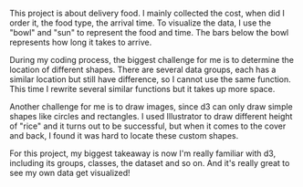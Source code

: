 This project is about delivery food. I mainly collected the cost, when did I order it, the food type, the arrival time. To visualize the data, I use the "bowl" and "sun" to represent the food and time. The bars below the bowl represents how long it takes to arrive.

During my coding process, the biggest challenge for me is to determine the location of different shapes. There are several data groups, each has a similar location but still have difference, so I cannot use the same function. This time I rewrite several similar functions but it takes up more space.

Another challenge for me is to draw images, since d3 can only draw simple shapes like circles and rectangles. I used Illustrator to draw different height of "rice" and it turns out to be successful, but when it comes to the cover and back, I found it was hard to locate these custom shapes.

For this project, my biggest takeaway is now I'm really familiar with d3, including its groups, classes, the dataset and so on. And it's really great to see my own data get visualized!
